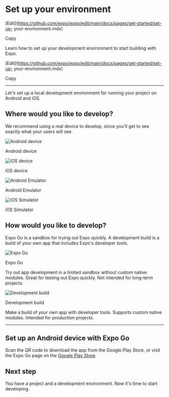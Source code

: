 # Set up your environment

[Edit](https://github.com/expo/expo/edit/main/docs/pages/get-started/set-up-
your-environment.mdx)

Copy

Learn how to set up your development environment to start building with Expo.

[Edit](https://github.com/expo/expo/edit/main/docs/pages/get-started/set-up-
your-environment.mdx)

Copy

* * *

Let's set up a local development environment for running your project on
Android and iOS.

## Where would you like to develop?

We recommend using a real device to develop, since you'll get to see exactly
what your users will see.

![Android device](/static/images/get-started/android-device.png)

Android device

![iOS device](/static/images/get-started/ios-device.png)

iOS device

![Android Emulator](/static/images/get-started/android-emulator.png)

Android Emulator

![iOS Simulator](/static/images/get-started/ios-simulator.png)

iOS Simulator

## How would you like to develop?

Expo Go is a sandbox for trying out Expo quickly. A development build is a
build of your own app that includes Expo's developer tools.

![Expo Go](/static/images/get-started/expo-go.png)

Expo Go

Try out app development in a limited sandbox without custom native modules.
Great for testing out Expo quickly. Not intended for long-term projects.

![Development build](/static/images/get-started/development-build.png)

Development build

Make a build of your own app with developer tools. Supports custom native
modules. Intended for production projects.

* * *

## Set up an Android device with Expo Go

Scan the QR code to download the app from the Google Play Store, or visit the
Expo Go page on the [Google Play
Store](https://play.google.com/store/apps/details?id=host.exp.exponent&referrer=docs).

## Next step

You have a project and a development environment. Now it's time to start
developing.


